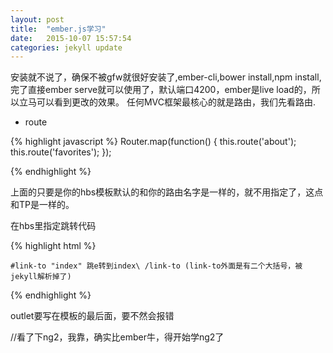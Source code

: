 ```yaml
---
layout: post
title:  "ember.js学习"
date:   2015-10-07 15:57:54
categories: jekyll update
---
```

安装就不说了，确保不被gfw就很好安装了,ember-cli,bower install,npm install,完了直接ember serve就可以使用了，默认端口4200，ember是live load的，所以立马可以看到更改的效果。
任何MVC框架最核心的就是路由，我们先看路由.

- route

{% highlight javascript %}
	Router.map(function() {
	  this.route('about');
	  this.route('favorites');
	});

{% endhighlight %}

上面的只要是你的hbs模板默认的和你的路由名字是一样的，就不用指定了，这点和TP是一样的。

在hbs里指定跳转代码

{% highlight html %}

	#link-to "index" 跳e转到index\ /link-to (link-to外面是有二个大括号，被jekyll解析掉了)

{% endhighlight %}

outlet要写在模板的最后面，要不然会报错

//看了下ng2，我靠，确实比ember牛，得开始学ng2了